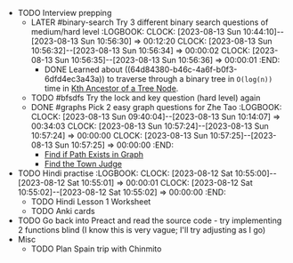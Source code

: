 - TODO Interview prepping
	- LATER #binary-search Try 3 different binary search questions of medium/hard level
	  :LOGBOOK:
	  CLOCK: [2023-08-13 Sun 10:44:10]--[2023-08-13 Sun 10:56:30] =>  00:12:20
	  CLOCK: [2023-08-13 Sun 10:56:32]--[2023-08-13 Sun 10:56:34] =>  00:00:02
	  CLOCK: [2023-08-13 Sun 10:56:35]--[2023-08-13 Sun 10:56:36] =>  00:00:01
	  :END:
		- DONE Learned about ((64d84380-b46c-4a6f-b0f3-6dfd4ec3a43a)) to traverse through a binary tree in `O(log(n))` time in [Kth Ancestor of a Tree Node](https://leetcode.com/problems/kth-ancestor-of-a-tree-node/).
	- TODO #bfsdfs Try the lock and key question (hard level) again
	- DONE #graphs Pick 2 easy graph questions for Zhe Tao
	  :LOGBOOK:
	  CLOCK: [2023-08-13 Sun 09:40:04]--[2023-08-13 Sun 10:14:07] =>  00:34:03
	  CLOCK: [2023-08-13 Sun 10:57:24]--[2023-08-13 Sun 10:57:24] =>  00:00:00
	  CLOCK: [2023-08-13 Sun 10:57:25]--[2023-08-13 Sun 10:57:25] =>  00:00:00
	  :END:
		- [Find if Path Exists in Graph](https://leetcode.com/problems/find-if-path-exists-in-graph/)
		- [Find the Town Judge](https://leetcode.com/problems/find-the-town-judge/)
- TODO Hindi practise
  :LOGBOOK:
  CLOCK: [2023-08-12 Sat 10:55:00]--[2023-08-12 Sat 10:55:01] =>  00:00:01
  CLOCK: [2023-08-12 Sat 10:55:02]--[2023-08-12 Sat 10:55:02] =>  00:00:00
  :END:
	- TODO Hindi Lesson 1 Worksheet
	- TODO Anki cards
- TODO Go back into Preact and read the source code - try implementing 2 functions blind (I know this is very vague; I'll try adjusting as I go)
- Misc
	- TODO Plan Spain trip with Chinmito